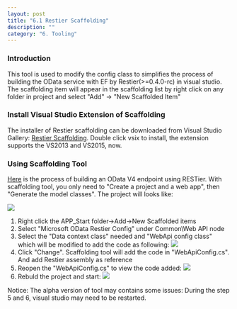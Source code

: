 ```yaml
---
layout: post
title: "6.1 Restier Scaffolding"
description: ""
category: "6. Tooling"
---
```


### Introduction
This tool is used to modify the config class to simplifies the process of building the OData service with EF by Restier(>=0.4.0-rc) in visual studio. The scaffolding item will appear in the scaffolding list by right click on any folder in project and select "Add" -> "New Scaffolded Item"

### Install Visual Studio Extension of Scaffolding
The installer of Restier scaffolding can be downloaded from Visual Studio Gallery: [Restier Scaffolding](https://visualstudiogallery.msdn.microsoft.com/6b18599d-34d5-4123-a586-cdf411728d23/). Double click vsix to install, the extension supports the VS2013 and VS2015, now.

### Using Scaffolding Tool
[Here](http://odata.github.io/RESTier/#11-40-Bootstrap) is the process of building an OData V4 endpoint using RESTier. With scaffolding tool, you only need to "Create a project and a web app", then "Generate the model classes". The project will looks like:

![]({{site.baseurl}}/images/ScaffoldingBefore.PNG)

1. Right click the APP_Start folder->Add->New Scaffolded items
2. Select "Microsoft OData Restier Config" under Common\Web API node
3. Select the "Data context class" needed and "WebApi config class" which will be modified to add the code as following:
![]({{site.baseurl}}/images/Scaffolding.PNG)
4. Click "Change". Scaffolding tool will add the code in "WebApiConfig.cs". And add Restier assembly as reference
5. Reopen the "WebApiConfig.cs" to view the code added:
![]({{site.baseurl}}/images/ScaffoldingAfter.PNG)
6. Rebuld the project and start:
![]({{site.baseurl}}/images/ScaffoldingResult.PNG)

Notice: The alpha version of tool may contains some issues: During the step 5 and 6, visual studio may need to be restarted. 





